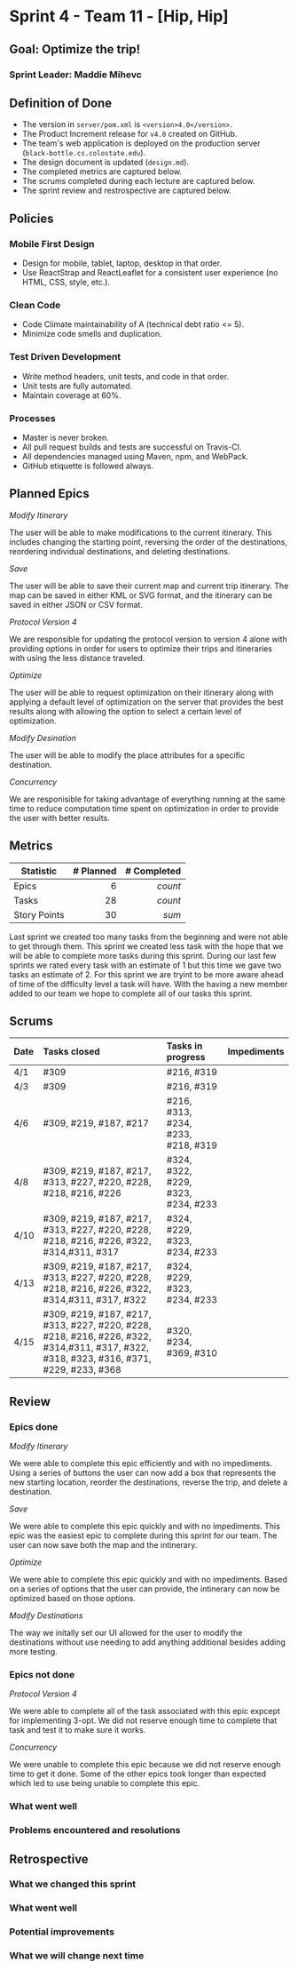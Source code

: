# Sprint 4 - Team 11 - [Hip, Hip]

## Goal: Optimize the trip!
### Sprint Leader: Maddie Mihevc


## Definition of Done

* The version in `server/pom.xml` is `<version>4.0</version>`.
* The Product Increment release for `v4.0` created on GitHub.
* The team's web application is deployed on the production server (`black-bottle.cs.colostate.edu`).
* The design document is updated (`design.md`).
* The completed metrics are captured below.
* The scrums completed during each lecture are captured below.
* The sprint review and restrospective are captured below.


## Policies

### Mobile First Design
* Design for mobile, tablet, laptop, desktop in that order.
* Use ReactStrap and ReactLeaflet for a consistent user experience (no HTML, CSS, style, etc.).

### Clean Code
* Code Climate maintainability of A (technical debt ratio <= 5).
* Minimize code smells and duplication.

### Test Driven Development
* Write method headers, unit tests, and code in that order.
* Unit tests are fully automated.
* Maintain coverage at 60%.

### Processes
* Master is never broken. 
* All pull request builds and tests are successful on Travis-CI.
* All dependencies managed using Maven, npm, and WebPack.
* GitHub etiquette is followed always.


## Planned Epics

*Modify Itinerary*

The user will be able to make modifications to the current itinerary. This includes changing the starting point, reversing the order of the destinations, reordering individual destinations, and deleting destinations.

*Save*

The user will be able to save their current map and current trip itinerary. The map can be saved in either KML or SVG format, and the itinerary can be saved in either JSON or CSV format.

*Protocol Version 4*

We are responsible for updating the protocol version to version 4 alone with providing options in order for users to optimize their trips and itineraries with using the less distance traveled.

*Optimize*

The user will be able to request optimization on their itinerary along with applying a default level of optimization on the server that provides the best results along with allowing the option to select a certain level of optimization.

*Modify Desination*

The user will be able to modify the place attributes for a specific destination.

*Concurrency*

We are responisible for taking advantage of everything running at the same time to reduce computation time spent on optimization in order to provide the user with better results.

## Metrics

| Statistic | # Planned | # Completed |
| --- | ---: | ---: |
| Epics | 6 | *count* |
| Tasks | 28   | *count* | 
| Story Points |  30  | *sum* | 

Last sprint we created too many tasks from the beginning and were not able to get through them. This sprint we created less task with the hope that we will be able to complete more tasks during this sprint. During our last few sprints we rated every task with an estimate of 1 but this time we gave two tasks an estimate of 2. For this sprint we are tryint to be more aware ahead of time of the difficulty level a task will have. With the having a new member added to our team we hope to complete all of our tasks this sprint. 


## Scrums

| Date | Tasks closed  | Tasks in progress | Impediments |
| :--- | :--- | :--- | :--- |
| 4/1 | #309 | #216, #319 |  | 
| 4/3 | #309 | #216, #319 | |
| 4/6 | #309, #219, #187, #217 | #216, #313, #234, #233, #218, #319 | |
| 4/8 | #309, #219, #187, #217, #313, #227, #220, #228, #218, #216, #226 | #324, #322, #229, #323, #234, #233 | |
| 4/10 | #309, #219, #187, #217, #313, #227, #220, #228, #218, #216, #226, #322, #314,#311, #317 | #324, #229, #323, #234, #233| |
| 4/13 | #309, #219, #187, #217, #313, #227, #220, #228, #218, #216, #226, #322, #314,#311, #317, #322 | #324, #229, #323, #234, #233 | |
| 4/15 | #309, #219, #187, #217, #313, #227, #220, #228, #218, #216, #226, #322, #314,#311, #317, #322, #318, #323, #316, #371, #229, #233, #368 | #320, #234, #369, #310 | |


## Review

### Epics done  

*Modify Itinerary*

We were able to complete this epic efficiently and with no impediments. Using a series of buttons the user can now add a box that represents the new starting location, reorder the destinations, reverse the trip, and delete a destination.

*Save*

We were able to complete this epic quickly and with no impediments. This epic was the easiest epic to complete during this sprint for our team. The user can now save both the map and the intinerary.

*Optimize*

We were able to complete this epic quickly and with no impediments. Based on a series of options that the user can provide, the intinerary can now be optimized based on those options.

*Modify Destinations*

The way we initally set our UI allowed for the user to modify the destinations without use needing to add anything additional besides adding more testing.

### Epics not done 

*Protocol Version 4*

We were able to complete all of the task associated with this epic expcept for implementing 3-opt. We did not reserve enough time to complete that task and test it to make sure it works. 

*Concurrency*

We were unable to complete this epic because we did not reserve enough time to get it done. Some of the other epics took longer than expected which led to use being unable to complete this epic. 

### What went well

### Problems encountered and resolutions


## Retrospective

### What we changed this sprint

### What went well

### Potential improvements

### What we will change next time
